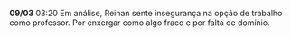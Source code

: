 **09/03**
	03:20
		Em análise, Reinan sente insegurança na opção de trabalho como professor. Por enxergar como algo fraco e por falta de domínio.